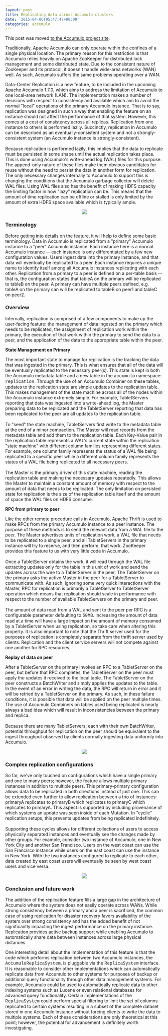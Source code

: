 ```yaml
---
layout: post
title: Replicating data across Accumulo clusters
date: '2015-04-06T05:47:47+00:00'
categories: accumulo
---
```

<p>This post was moved <a href="https://accumulo.apache.org/blog/2015/04/06/replicating-data-across-accumulo-clusters.html" title="Updated location">to the Accumulo project site</a>. <br /></p> 
  <p>Traditionally, Apache Accumulo can only operate within the confines of a single physical location. The primary reason for this restriction is that Accumulo relies heavily on Apache ZooKeeper for distributed lock management and some distributed state. Due to the consistent nature of ZooKeeper and its protocol, it doesn't handle wide-area networks (WAN) well. As such, Accumulo suffers the same problems operating over a WAN.<br /> </p> 
  <p>Data-Center Replication is a new feature, to be included in the upcoming Apache Accumulo 1.7.0, which aims to address the limitation of Accumulo to one local-area network (LAN). The implementation makes a number of decisions with respect to consistency and available which aim to avoid the normal &quot;local&quot; operations of the primary Accumulo instance. That is to say, replication was designed in such a way that enabling the feature on an instance should not affect the performance of that system. However, this comes at a cost of consistency across all replicas. Replication from one instance to others is performed lazily. Succinctly, replication in Accumulo can be described as an eventually-consistent system and not a strongly-consistent system (an Accumulo instance is strongly-consistent).<br /><br />Because replication is performed lazily, this implies that the data to replicate must be persisted in some shape until the actual replication takes place. This is done using Accumulo's write-ahead log (WAL) files for this purpose. The append-only nature of these files make them obvious candidates for reuse without the need to persist the data in another form for replication. The only necessary changes internally to Accumulo to support this is changing the conditions that the Accumulo garbage collector will delete WAL files. Using WAL files also has the benefit of making HDFS capacity the limiting factor in how &quot;lazy&quot; replication can be. This means that the amount of time replication can be offline or stalled is only limited by the amount of extra HDFS space available which is typically ample.<br /></p> 
  <p align="center"> <img src="https://blogs.apache.org/accumulo/mediaresource/539fcf91-f3c3-4925-be6f-0fd7ef55a296" /><br /></p> 
  <h3>Terminology<br /></h3> 
  <p>Before getting into details on the feature, it will help to define some basic terminology. Data in Accumulo is replicated from a &quot;primary&quot; Accumulo instance to a &quot;peer&quot; Accumulo instance. Each instance here is a normal Accumulo instance -- each instance is only differentiated by a few new configuration values. Users ingest data into the primary instance, and that data will eventually be replicated to a peer. Each instance requires a unique name to identify itself among all Accumulo instances replicating with each other. Replication from a primary to a peer is defined on a per-table basis -- that is, the configuration states that tableA on the primary will be replicated to tableB on the peer. A primary can have multiple peers defined, e.g. tableA on the primary can will be replicated to tableB on peer1 and tableC on peer2.<br /></p> 
  <h3>Overview<br /></h3> 
  <p>Internally, replication is comprised of a few components to make up the user-facing feature: the management of data ingested on the primary which needs to be replicated, the assignment of replication work within the primary, the execution of that work within the primary to send the data to a peer, and the application of the data to the appropriate table within the peer.<br /></p> 
  <p><strong>State Management on Primary</strong><br /></p> 
  <p>The most important state to manage for replication is the tracking the data that was ingested in the primary. This is what ensures that all of the data will be eventually replicated to the necessary peer(s). This state is kept in both the Accumulo metadata table and a new table in the <font face="courier new,courier,monospace">accumulo</font> namespace: <font face="courier new,courier,monospace">replication</font>. Through the use of an Accumulo Combiner on these tables, updates to the replication state are simple updates to the replication table. This makes management of the state machine across all of the nodes within the Accumulo instance extremely simple. For example, TabletServers reporting that data was ingested into a write-ahead log, the Master preparing data to be replicated and the TabletServer reporting that data has been replicated to the peer are all updates to the replication table.<br /><br />To &quot;seed&quot; the state machine, TabletServers first write to the metadata table at the end of a minor compaction. The Master will read records from the metadata table and add them to the replication table. Each Key-Value pair in the replication table represents a WAL's current state within the replication &quot;state machine&quot; with different column families representing different states. For example, one column family represents the status of a WAL file being replicated to a specific peer while a different column family represents the status of a WAL file being replicated to all necessary peers.<br /><br />The Master is the primary driver of this state machine, reading the replication table and making the necessary updates repeatedly. This allows the Master to maintain a constant amount of memory with respect to the amount of data that needs to be replicated. The only limitation on persisted state for replication is the size of the replication table itself and the amount of space the WAL files on HDFS consume.<br /></p> 
  <p><strong>RPC from primary to peer</strong></p> 
  <p>Like the other remote procedure calls in Accumulo, Apache Thrift is used to make RPCs from the primary Accumulo instance to a peer instance. The purpose of these methods is to send the relevant data from a WAL file to the peer. The Master advertises units of replication work, a WAL file that needs to be replicated to a single peer, and all TabletServers in the primary instance will try to reserve, and then perform, that work. ZooKeeper provides this feature to us with very little code in Accumulo.<br /><br />Once a TabletServer obtains the work, it will read through the WAL file extracting updates only for the table in this unit of work and send the updates across the wire to a TabletServer in the peer. The TabletServer on the primary asks the active Master in the peer for a TabletServer to communicate with. As such, ignoring some very quick interactions with the Master, RPC for replication is primarily a TabletServer to TabletServer operation which means that replication should scale in performance with respect to the number of available TabletServers on the primary and peer.<br /><br />The amount of data read from a WAL and sent to the peer per RPC is a configurable parameter defaulting to <font face="courier new,courier,monospace">50MB</font>. Increasing the amount of data read at a time will have a large impact on the amount of memory consumed by a TabletServer when using replication, so take care when altering this property. It is also important to note that the Thrift server used for the purposes of replication is completely separate from the thrift server used by clients. Replication and the client service servers will not compete against one another for RPC resources.<br /></p> 
  <p><strong>Replay of data on peer</strong></p> 
  <p>After a TabletServer on the primary invokes an RPC to a TabletServer on the peer, but before that RPC completes, the TabletServer on the peer must apply the updates it received to the local table. The TabletServer on the peer constructs a BatchWriter and simply applies the updates to the table. In the event of an error in writing the data, the RPC will return in error and it will be retried by a TabletServer on the primary. As such, in these failure conditions, it is possible that data will be applied on the peer multiple times. The use of Accumulo Combiners on tables used being replicated is nearly always a bad idea which will result in inconsistencies between the primary and replica.<br /><br />Because there are many TabletServers, each with their own BatchWriter, potential throughput for replication on the peer should be equivalent to the ingest throughput observed by clients normally ingesting data uniformly into Accumulo.<br /></p> 
  <p align="center"><img src="https://blogs.apache.org/accumulo/mediaresource/e5b9b43b-a398-46bf-bdec-5fb2e0f57e4f" /><br /></p> 
  <h3>Complex replication configurations</h3> 
  <p>So far, we've only touched on configurations which have a single primary and one to many peers; however, the feature allows multiple primary instances in addition to multiple peers. This primary-primary configuration allows data to be replicated in both directions instead of just one. This can be extended even further to allow replication between a trio of instances: primaryA replicates to primaryB which replicates to primaryC which replicates to primaryA. This aspect is supported by including provenance of which systems an update was seen inside of each Mutation. In &quot;cyclic&quot; replication setups, this prevents updates from being replicated indefinitely.<br /><br />Supporting these cycles allows for different collections of users to access physically separated instances and eventually see the changes made by other groups. For example, consider two instance of Accumulo, one in New York City and another San Francisco. Users on the west coast can use the San Francisco instance while users on the east coast can use the instance in New York. With the two instances configured to replicate to each other, data created by east coast users will eventually be seen by west coast users and vice versa.</p> 
  <p align="center"><img src="https://blogs.apache.org/accumulo/mediaresource/d5b0dfc1-fbbf-4e12-a8ee-0754a71b7a59" /><br /></p> 
  <h3>Conclusion and future work<br /></h3> 
  <p>The addition of the replication feature fills a large gap in the architecture of Accumulo where the system does not easily operate across WANs. While strong consistency between a primary and a peer is sacrificed, the common case of using replication for disaster recovery favors availability of the system over strong consistency and has the added benefit of not significantly impacting the ingest performance on the primary instance. Replication provides active backup support while enabling Accumulo to automatically share data between instances across large physical distances.</p> 
  <p>One interesting detail about the implementation of this feature is that the code which performs replication between two Accumulo instances, the <font face="courier new,courier,monospace">AccumuloReplicaSystem</font>, is pluggable via the <font face="courier new,courier,monospace">ReplicaSystem</font> interface. It is reasonable to consider other implementations which can automatically replicate data from Accumulo to other systems for purposes of backup or additional query functionality through other data management systems. For example, Accumulo could be used to automatically replicate data to other indexing systems such as Lucene or even relational databases for advanced query functionality. Certain implementations of the <font face="courier new,courier,monospace">ReplicaSystem</font> could perform special filtering to limit the set of columns replicated to certain systems resulting in a subset of the complete dataset stored in one Accumulo instance without forcing clients to write the data to multiple systems. Each of these considerations are only theoretical at this point; however, the potential for advancement is definitely worth investigating.<br /><br /></p>
